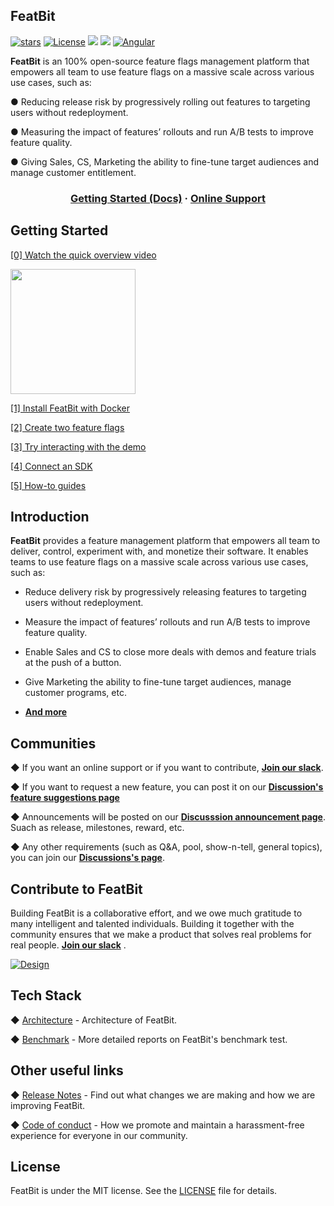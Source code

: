 

## FeatBit

[![stars](https://img.shields.io/github/stars/featbit/featbit.svg?style=for-the-badge&logo=github&colorB=red&label=stars)](https://github.com/featbit/featbit)                   [![License](https://img.shields.io/static/v1?style=for-the-badge&label=license&message=MIT&color=brightgreen)](https://github.com/featbit/featbit/blob/main/LICENSE)
[![](https://img.shields.io/badge/.NET-%3E=6.0-6E359E?style=for-the-badge&logo=csharp&logoColor=white)](https://dotnet.microsoft.com/)
[![](https://img.shields.io/badge/Python-%3E=3.9-FFDD53?style=for-the-badge&logo=python&logoColor=white)](https://www.python.org/)
[![Angular](https://img.shields.io/badge/Angular-14.0-DD0031?style=for-the-badge&logo=angular&logoColor=white)](https://angular.io/)     

**FeatBit** is an 100% open-source feature flags management platform that empowers all team to use feature flags on a massive scale across various use cases, such as: 

● Reducing release risk by progressively rolling out features to targeting users without redeployment.

● Measuring the impact of features’ rollouts and run A/B tests to improve feature quality.

● Giving Sales, CS, Marketing the ability to fine-tune target audiences and manage customer entitlement.


<div align="left">

<h3 align="center">
  <a href="https://featbit.gitbook.io/">Getting Started (Docs)</a>
  <span> · </span>
  <a href="https://join.slack.com/t/featbit/shared_invite/zt-1ew5e2vbb-x6Apan1xZOaYMnFzqZkGNQ">Online Support</a>
</h3>
</div>


## Getting Started

[[0]  Watch the quick overview video](https://featbit.gitbook.io/) <div align="left">
<a href="https://www.youtube.com/watch?v=hfww1FpjHV0"><img src="https://user-images.githubusercontent.com/68597908/211297409-79758550-14cd-4ca4-a1b6-b83cc5dca024.png" height=200></a> 
</div>

[[1]  Install FeatBit with Docker](https://featbit.gitbook.io/docs/installation)

[[2]  Create two feature flags](https://featbit.gitbook.io/docs/getting-started/2.-create-two-feature-flags)

[[3]  Try interacting with the demo](https://featbit.gitbook.io/docs/getting-started/3.-try-interacting-with-the-demo)

[[4]  Connect an SDK](https://featbit.gitbook.io/docs/getting-started/4.-connect-an-sdk)

[[5]  How-to guides](https://featbit.gitbook.io/docs/getting-started/5.-how-to-guides)

## Introduction

**FeatBit** provides a feature management platform that empowers all team to deliver, control, experiment with, and monetize their software. It enables teams to use feature flags on a massive scale across various use cases, such as:

-	Reduce delivery risk by progressively releasing features to targeting users without redeployment.

-	Measure the impact of features’ rollouts and run A/B tests to improve feature quality.

-	Enable Sales and CS to close more deals with demos and feature trials at the push of a button.

-	Give Marketing the ability to fine-tune target audiences, manage customer programs, etc.

-	[**And more**](https://featbit.medium.com/introducing-featbit-e0cef61572a)


## Communities

◆ If you want an online support or if you want to contribute, [**Join our slack**](https://join.slack.com/t/featbit/shared_invite/zt-1ew5e2vbb-x6Apan1xZOaYMnFzqZkGNQ).

◆ If you want to request a new feature, you can post it on our [**Discussion's feature suggestions page**](https://github.com/featbit/featbit/discussions/categories/feature-suggestions)

◆ Announcements will be posted on our [**Discusssion announcement page**](https://github.com/featbit/featbit/discussions/categories/announcements). Suach as release, milestones, reward, etc.

◆ Any other requirements (such as Q&A, pool, show-n-tell, general topics), you can join our [**Discussions's page**](https://github.com/featbit/featbit/discussions).



## Contribute to FeatBit

Building FeatBit is a collaborative effort, and we owe much gratitude to many intelligent and talented individuals. Building it together with the community ensures that we make a product that solves real problems for real people. [**Join our slack**](https://join.slack.com/t/featbit/shared_invite/zt-1ew5e2vbb-x6Apan1xZOaYMnFzqZkGNQ) . 

[![Design](https://contribute.design/api/shield/featbit/featbit)](https://contribute.design/featbit/featbit)

## Tech Stack

◆  [Architecture](https://featbit.gitbook.io/docs/tech-stack/architecture) - Architecture of FeatBit.

◆  [Benchmark](https://featbit.gitbook.io/docs/tech-stack/benchmark) - More detailed reports on FeatBit's benchmark test. 

## Other useful links

◆  [Release Notes](https://github.com/featbit/featbit/releases) - Find out what changes we are making and how we are improving FeatBit.

◆  [Code of conduct](https://github.com/featbit/featbit/blob/main/code_of_conduct.md) - How we promote and maintain a harassment-free experience for everyone in our community.

## License

FeatBit is under the MIT license. See the [LICENSE](https://github.com/featbit/featbit/blob/main/LICENSE) file for details.



